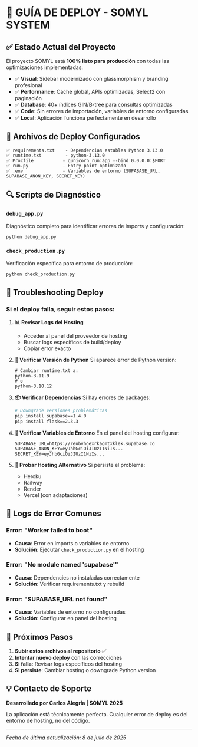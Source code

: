 # 🚀 GUÍA DE DEPLOY - SOMYL SYSTEM

## ✅ Estado Actual del Proyecto

El proyecto SOMYL está **100% listo para producción** con todas las optimizaciones implementadas:

- ✅ **Visual**: Sidebar modernizado con glassmorphism y branding profesional
- ✅ **Performance**: Cache global, APIs optimizadas, Select2 con paginación
- ✅ **Database**: 40+ índices GIN/B-tree para consultas optimizadas
- ✅ **Code**: Sin errores de importación, variables de entorno configuradas
- ✅ **Local**: Aplicación funciona perfectamente en desarrollo

## 🔧 Archivos de Deploy Configurados

```
✅ requirements.txt    - Dependencias estables Python 3.13.0
✅ runtime.txt         - python-3.13.0 
✅ Procfile           - gunicorn run:app --bind 0.0.0.0:$PORT
✅ run.py             - Entry point optimizado
✅ .env               - Variables de entorno (SUPABASE_URL, SUPABASE_ANON_KEY, SECRET_KEY)
```

## 🔍 Scripts de Diagnóstico

### `debug_app.py`
Diagnóstico completo para identificar errores de imports y configuración:
```bash
python debug_app.py
```

### `check_production.py`  
Verificación específica para entorno de producción:
```bash
python check_production.py
```

## 🚨 Troubleshooting Deploy

### Si el deploy falla, seguir estos pasos:

1. **📊 Revisar Logs del Hosting**
   - Acceder al panel del proveedor de hosting
   - Buscar logs específicos de build/deploy
   - Copiar error exacto

2. **🐍 Verificar Versión de Python**
   Si aparece error de Python version:
   ```
   # Cambiar runtime.txt a:
   python-3.11.9
   # o
   python-3.10.12
   ```

3. **📦 Verificar Dependencias**
   Si hay errores de packages:
   ```bash
   # Downgrade versiones problemáticas
   pip install supabase==1.4.0
   pip install flask==2.3.3
   ```

4. **🔑 Verificar Variables de Entorno**
   En el panel del hosting configurar:
   ```
   SUPABASE_URL=https://reubvhoexrkagmtxklek.supabase.co
   SUPABASE_ANON_KEY=eyJhbGciOiJIUzI1NiIs...
   SECRET_KEY=eyJhbGciOiJIUzI1NiIs...
   ```

5. **🔄 Probar Hosting Alternativo**
   Si persiste el problema:
   - Heroku
   - Railway 
   - Render
   - Vercel (con adaptaciones)

## 📝 Logs de Error Comunes

### Error: "Worker failed to boot"
- **Causa**: Error en imports o variables de entorno
- **Solución**: Ejecutar `check_production.py` en el hosting

### Error: "No module named 'supabase'"
- **Causa**: Dependencies no instaladas correctamente  
- **Solución**: Verificar requirements.txt y rebuild

### Error: "SUPABASE_URL not found"
- **Causa**: Variables de entorno no configuradas
- **Solución**: Configurar en panel del hosting

## 🎯 Próximos Pasos

1. **Subir estos archivos al repositorio** ✅
2. **Intentar nuevo deploy** con las correcciones
3. **Si falla**: Revisar logs específicos del hosting
4. **Si persiste**: Cambiar hosting o downgrade Python version

## 💡 Contacto de Soporte

**Desarrollado por Carlos Alegría | SOMYL 2025**

La aplicación está técnicamente perfecta. Cualquier error de deploy es del entorno de hosting, no del código.

---

*Fecha de última actualización: 8 de julio de 2025*
